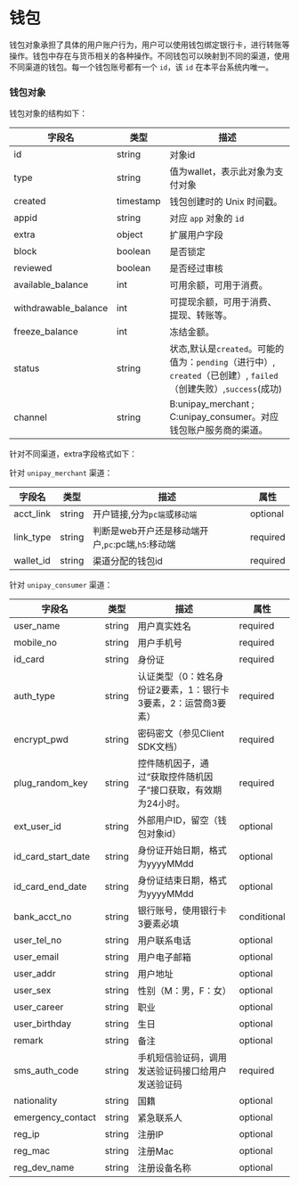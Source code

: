 # 钱包

钱包对象承担了具体的用户账户行为，用户可以使用钱包绑定银行卡，进行转账等操作。钱包中存在与货币相关的各种操作。不同钱包可以映射到不同的渠道，使用不同渠道的钱包。每一个钱包账号都有一个 `id`，该 `id` 在本平台系统内唯一。

### 钱包对象

钱包对象的结构如下：

| 字段名               | 类型      | 描述                                   |
| -------------------- | --------- | -------------------------------------- |
| id                   | string    | 对象id                                 |
| type                 | string    | 值为wallet，表示此对象为支付对象       |
| created              | timestamp | 钱包创建时的 Unix 时间戳。             |
| appid                | string    | 对应 `app` 对象的 `id`                 |
| extra                | object    | 扩展用户字段                           |
| block                | boolean   | 是否锁定                               |
| reviewed             | boolean   | 是否经过审核                           |
| available_balance    | int       | 可用余额，可用于消费。                 |
| withdrawable_balance | int       | 可提现余额，可用于消费、提现、转账等。 |
| freeze_balance       | int       | 冻结金额。                       |
| status       | string | 状态,默认是`created`。可能的值为：`pending`（进行中）, `created`（已创建）, `failed`（创建失败）,`success`(成功) |
| channel              | string    | B:unipay_merchant ; C:unipay_consumer。对应钱包账户服务商的渠道。       |

针对不同渠道，extra字段格式如下：

针对 `unipay_merchant`  渠道：

| 字段名    | 类型   | 描述             | 属性     |
| --------- | ------ | ---------------- | -------- |
| acct_link | string | 开户链接,分为`pc端`或`移动端`         | optional |
| link_type | string | 判断是web开户还是移动端开户,`pc`:pc端,`h5`:移动端|required|
| wallet_id | string | 渠道分配的钱包id | required |

针对 `unipay_consumer` 渠道：

| 字段名             | 类型   | 描述                                                         | 属性        |
| ------------------ | ------ | ------------------------------------------------------------ | ----------- |
| user_name          | string | 用户真实姓名                                                 | required    |
| mobile_no          | string | 用户手机号                                                   | required    |
| id_card            | string | 身份证                                                       | required    |
| auth_type          | string | 认证类型（0：姓名身份证2要素，1：银行卡3要素，2：运营商3要素） | required    |
| encrypt_pwd        | string | 密码密文（参见Client SDK文档）                               | required    |
| plug_random_key    | string | 控件随机因子，通过“获取控件随机因子”接口获取，有效期为24小时。 | required    |
| ext_user_id        | string | 外部用户ID，留空（钱包对象id）                               | optional    |
| id_card_start_date | string | 身份证开始日期，格式为yyyyMMdd                               | optional    |
| id_card_end_date   | string | 身份证结束日期，格式为yyyyMMdd                               | optional    |
| bank_acct_no       | string | 银行账号，使用银行卡3要素必填                                | conditional |
| user_tel_no        | string | 用户联系电话                                                 | optional    |
| user_email         | string | 用户电子邮箱                                                 | optional    |
| user_addr          | string | 用户地址                                                     | optional    |
| user_sex           | string | 性别（M：男，F：女）                                         | optional    |
| user_career        | string | 职业                                                         | optional    |
| user_birthday      | string | 生日                                                         | optional    |
| remark             | string | 备注                                                         | optional    |
| sms_auth_code      | string | 手机短信验证码，调用发送验证码接口给用户发送验证码           | required    |
| nationality        | string | 国籍                                                         | optional    |
| emergency_contact  | string | 紧急联系人                                                   | optional    |
| reg_ip             | string | 注册IP                                                       | optional    |
| reg_mac            | string | 注册Mac                                                      | optional    |
| reg_dev_name       | string | 注册设备名称                                                 | optional    |
